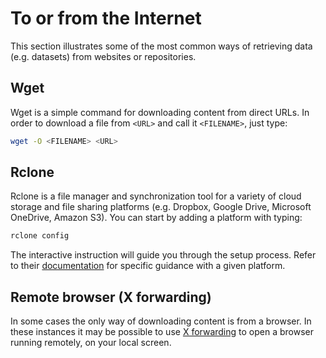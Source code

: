 # To or from the Internet

This section illustrates some of the most common ways of retrieving data (e.g. datasets) from websites or repositories.

## Wget

Wget is a simple command for downloading content from direct URLs. In order to download a file from `<URL>` and call it `<FILENAME>`, just type:

```bash
wget -O <FILENAME> <URL>
```

## Rclone

Rclone is a file manager and synchronization tool for a variety of cloud storage and file sharing platforms (e.g. Dropbox, Google Drive, Microsoft OneDrive, Amazon S3). You can start by adding a platform with typing:

```bash
rclone config
```

The interactive instruction will guide you through the setup process. Refer to their [documentation](https://rclone.org/) for specific guidance with a given platform.

## Remote browser (X forwarding)

In some cases the only way of downloading content is from a browser. In these instances it may be possible to use [X forwarding](../administration/connect-to-the-machine/x-forwarding-running-software-with-gui.md) to open a browser running remotely, on your local screen.
